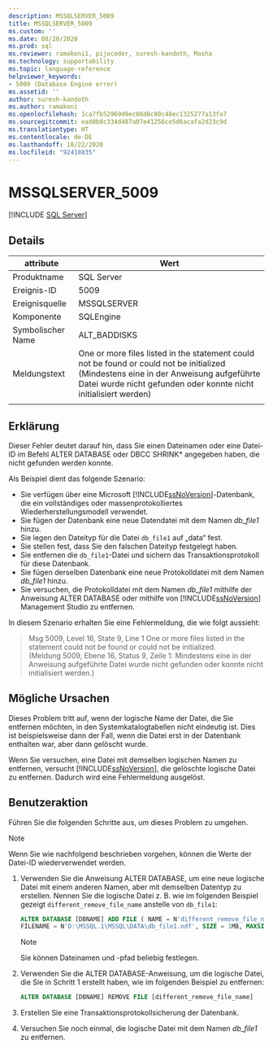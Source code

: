 ```yaml
---
description: MSSQLSERVER_5009
title: MSSQLSERVER_5009
ms.custom: ''
ms.date: 08/20/2020
ms.prod: sql
ms.reviewer: ramakoni1, pijocoder, suresh-kandoth, Masha
ms.technology: supportability
ms.topic: language-reference
helpviewer_keywords:
- 5009 (Database Engine error)
ms.assetid: ''
author: suresh-kandoth
ms.author: ramakoni
ms.openlocfilehash: 1ca7fb52969d9ec08d8c80c48ec1325277a13fa7
ms.sourcegitcommit: ead0b8c334d487a07e41256ce5d6acafa2d23c9d
ms.translationtype: HT
ms.contentlocale: de-DE
ms.lasthandoff: 10/22/2020
ms.locfileid: "92418835"
---
```

# <a name="mssqlserver_5009"></a>MSSQLSERVER_5009
 [!INCLUDE [SQL Server](../../includes/applies-to-version/sqlserver.md)]

## <a name="details"></a>Details

|attribute|Wert|
|---|---|
|Produktname|SQL Server|
|Ereignis-ID|5009|
|Ereignisquelle|MSSQLSERVER|
|Komponente|SQLEngine|
|Symbolischer Name|ALT_BADDISKS|
|Meldungstext|One or more files listed in the statement could not be found or could not be initialized (Mindestens eine in der Anweisung aufgeführte Datei wurde nicht gefunden oder konnte nicht initialisiert werden)|
||

## <a name="explanation"></a>Erklärung

Dieser Fehler deutet darauf hin, dass Sie einen Dateinamen oder eine Datei-ID im Befehl ALTER DATABASE oder DBCC SHRINK* angegeben haben, die nicht gefunden werden konnte.

Als Beispiel dient das folgende Szenario:

- Sie verfügen über eine Microsoft [!INCLUDE[ssNoVersion](../../includes/ssnoversion-md.md)]-Datenbank, die ein vollständiges oder massenprotokolliertes Wiederherstellungsmodell verwendet.
- Sie fügen der Datenbank eine neue Datendatei mit dem Namen *db_file1* hinzu.
- Sie legen den Dateityp für die Datei `db_file1` auf „data“ fest.
- Sie stellen fest, dass Sie den falschen Dateityp festgelegt haben.
- Sie entfernen die `db_file1`-Datei und sichern das Transaktionsprotokoll für diese Datenbank.
- Sie fügen derselben Datenbank eine neue Protokolldatei mit dem Namen *db_file1* hinzu.
- Sie versuchen, die Protokolldatei mit dem Namen *db_file1* mithilfe der Anweisung ALTER DATABASE oder mithilfe von [!INCLUDE[ssNoVersion](../../includes/ssnoversion-md.md)] Management Studio zu entfernen.

In diesem Szenario erhalten Sie eine Fehlermeldung, die wie folgt aussieht:

> Msg 5009, Level 16, State 9, Line 1 One or more files listed in the statement could not be found or could not be initialized. (Meldung 5009, Ebene 16, Status 9, Zeile 1: Mindestens eine in der Anweisung aufgeführte Datei wurde nicht gefunden oder konnte nicht initialisiert werden.)

## <a name="possible-causes"></a>Mögliche Ursachen

Dieses Problem tritt auf, wenn der logische Name der Datei, die Sie entfernen möchten, in den Systemkatalogtabellen nicht eindeutig ist. Dies ist beispielsweise dann der Fall, wenn die Datei erst in der Datenbank enthalten war, aber dann gelöscht wurde.

Wenn Sie versuchen, eine Datei mit demselben logischen Namen zu entfernen, versucht [!INCLUDE[ssNoVersion](../../includes/ssnoversion-md.md)], die gelöschte logische Datei zu entfernen. Dadurch wird eine Fehlermeldung ausgelöst.

## <a name="user-action"></a>Benutzeraktion

Führen Sie die folgenden Schritte aus, um dieses Problem zu umgehen.

> [!NOTE]
> Wenn Sie wie nachfolgend beschrieben vorgehen, können die Werte der Datei-ID wiederverwendet werden.

1. Verwenden Sie die Anweisung ALTER DATABASE, um eine neue logische Datei mit einem anderen Namen, aber mit demselben Datentyp zu erstellen. Nennen Sie die logische Datei z. B. wie im folgenden Beispiel gezeigt `different_remove_file_name` anstelle von `db_file1`:

    ```sql
    ALTER DATABASE [DBNAME] ADD FILE ( NAME = N'different_remove_file_name',
    FILENAME = N'D:\MSSQL.1\MSSQL\DATA\db_file1.ndf', SIZE = 1MB, MAXSIZE = 1MB)
    ```

    > [!NOTE]
    > Sie können Dateinamen und -pfad beliebig festlegen.

1. Verwenden Sie die ALTER DATABASE-Anweisung, um die logische Datei, die Sie in Schritt 1 erstellt haben, wie im folgenden Beispiel zu entfernen:

    ```sql
    ALTER DATABASE [DBNAME] REMOVE FILE [different_remove_file_name]
    ```

1. Erstellen Sie eine Transaktionsprotokollsicherung der Datenbank.
1. Versuchen Sie noch einmal, die logische Datei mit dem Namen *db_file1* zu entfernen.

